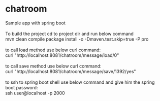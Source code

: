# chatroom
Sample app with spring boot<br />
<br />
To build the project cd to project dir and run below command<br />
mvn clean compile package install -o -Dmaven.test.skip=true -P pro<br />
<br />
to call load method use below curl command:<br />
curl "http://localhost:8081/chatroom/message/load/0"<br />
<br />
to call save method use below curl command:<br />
curl "http://localhost:8081/chatroom/message/save/1392/yes"<br />
<br />
to ssh to spring boot shell use below command and give him the spring boot password:<br />
ssh user@localhost -p 2000<br />

